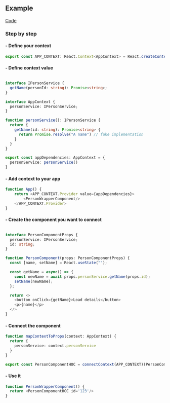 ## Example

[Code](./example.tsx) 

### Step by step
#### - Define your context
```ts
export const APP_CONTEXT: React.Context<AppContext> = React.createContext(null);
```
#### - Define context value
```ts

interface IPersonService {
  getName(personId: string): Promise<string>;
}

interface AppContext {
  personService: IPersonService;
}

function personService(): IPersonService {
  return {
    getName(id: string): Promise<string> {
      return Promise.resolve("A name") // fake implementation
    }
  }
}

export const appDependencies: AppContext = {
  personService: personService()
}

```
#### - Add context to your app
```ts
function App() {
    return <APP_CONTEXT.Provider value={appDependencies}>
        <PersonWrapperComponent/>
    </APP_CONTEXT.Provider>
}
```
#### - Create the component you want to connect
```ts

interface PersonComponentProps {
  personService: IPersonService;
  id: string;
}

function PersonComponent(props: PersonComponentProps) {
  const [name, setName] = React.useState("");

  const getName = async() => {
    const newName = await props.personService.getName(props.id);
    setName(newName);
  };

  return <>
    <button onClick={getName}>Load details</button>
    <p>{name}</p>
  </>
}
```

#### - Connect the component
```ts
function mapContextToProps(context: AppContext) {
  return {
    personService: context.personService
  }
}

export const PersonComponentHOC = connectContext(APP_CONTEXT)(PersonComponent, mapContextToProps);
```
#### - Use it
```ts
function PersonWrapperComponent() {
  return <PersonComponentHOC id='123'/>
}

```
